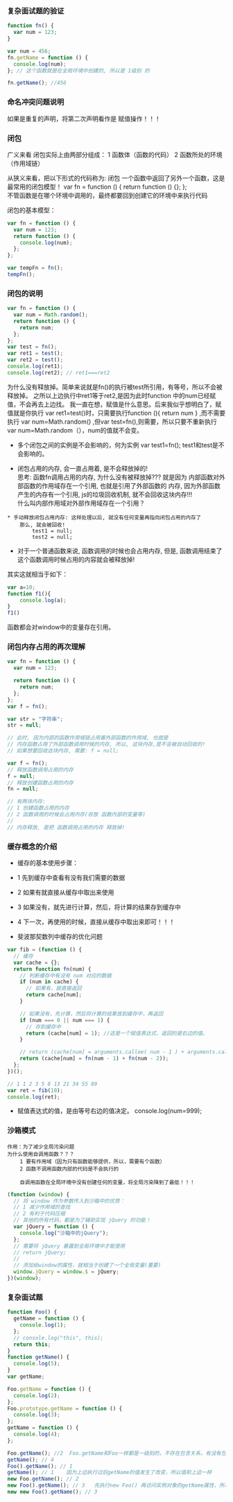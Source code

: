 
### 复杂面试题的验证
```js
function fn() {
  var num = 123;
}

var num = 456;
fn.getName = function () {
  console.log(num);
}; // 这个函数就是在全局环境中创建的, 所以是 1级别 的

fn.getName(); //456   
```    

### 命名冲突问题说明     	
  如果是重复的声明，将第二次声明看作是 赋值操作！！！  
      
### 闭包
广义来看
      闭包实际上由两部分组成：
     	1 函数体（函数的代码）
        2 函数所处的环境（作用域链）		 	        
     		        
从狭义来看，把以下形式的代码称为: 闭包
一个函数中返回了另外一个函数，这是最常用的闭包模型！
var fn = function () {
  return function () {};
};		        
不管函数是在哪个环境中调用的，最终都要回到创建它的环境中来执行代码  		        
		        
闭包的基本模型：
```js
var fn = function () {
  var num = 123;
  return function () {
    console.log(num);
  };
};

var tempFn = fn();
tempFn();	        		        
```

### 闭包的说明
```js
var fn = function () {
  var num = Math.random();
  return function () {
    return num;
  };
};
var test = fn();
var ret1 = test();
var ret2 = test();
console.log(ret1);
console.log(ret2); // ret1===ret2
```

为什么没有释放掉。简单来说就是fn()的执行被test所引用，有等号，所以不会被释放掉。
   之所以上边执行中ret1等于ret2,是因为此时function 中的num已经赋值，不会再去上边找。
  我一直在想，赋值是什么意思。后来我似乎想明白了，赋值就是你执行 var ret1=test()时，只需要执行function (){ return num } ,而不需要执行 var num=Math.random() ,但var test=fn(),则需要，所以只要不重新执行 var num=Math.random（），num的值就不会变。
     		        
   * 多个闭包之间的实例是不会影响的，何为实例
     var test1=fn();   test1和test是不会影响的。		        
     		        
   * 闭包占用的内存, 会一直占用着, 是不会释放掉的!  
   	思考: 函数fn调用占用的内存, 为什么没有被释放掉???
    	就是因为 内部函数对外部函数的作用域存在一个引用, 也就是引用了外部函数的
    	内存, 因为外部函数产生的内存有一个引用, js的垃圾回收机制, 就不会回收这块内存!!!	  
    	什么叫内部作用域对外部作用域存在一个引用？      
     		        
    * 手动释放闭包占用内存: 这样处理以后, 就没有任何变量再指向闭包占用的内存了
      	那么, 就会被回收!
      		test1 = null;
      		test2 = null; 		        
     		        
   * 对于一个普通函数来说, 函数调用的时候也会占用内存, 但是, 函数调用结束了
     这个函数调用时候占用的内容就会被释放掉!  		        
     		        
  其实这就相当于如下：
```js
var a=10;
function f1(){
    console.log(a);
}
f1()     		        
```  
函数都会对window中的变量存在引用。



### 闭包内存占用的再次理解
```js
var fn = function () {
  var num = 123;

  return function () {
    return num;
  };
};
var f = fn();

var str = "字符串";
str = null;

// 此时, 因为内部的函数作用域链占用着外部函数的作用域, 也就是
// 内存函数占用了外部函数调用时候的内存, 所以, 这块内存,是不会被自动回收的!
// 如果想要回收这块内存, 需要: f = null;

var f = fn();
// 释放函数调用占用的内存
f = null;
// 释放创建函数占用的内存
fn = null;

// 有两块内存:
// 1 创建函数占用的内存
// 2 函数调用的时候会占用内存(存放 函数内部的变量等)
// 
// 内存释放, 是把 函数调用占用的内存 释放掉!
```
### 缓存概念的介绍
 * 缓存的基本使用步骤：
 * 1 先到缓存中查看有没有我们需要的数据
 * 2 如果有就直接从缓存中取出来使用
 * 3 如果没有，就先进行计算，然后，将计算的结果存到缓存中
 * 4 下一次，再使用的时候，直接从缓存中取出来即可！！！	 	        
     		        
     		        
* 斐波那契数列中缓存的优化问题
```js
var fib = (function () {
  // 缓存
  var cache = {};
  return function fn(num) {
    // 判断缓存中有没有 num 对应的数据
    if (num in cache) {
      // 如果有，就直接返回
      return cache[num];
    }

    // 如果没有，先计算，然后将计算的结果放到缓存中，再返回
    if (num === 0 || num === 1) {
      // 存到缓存中
      return (cache[num] = 1); //这是一个赋值表达式，返回的是右边的值。
    }

    // return (cache[num] = arguments.callee( num - 1 ) + arguments.callee( num - 2 ));
    return (cache[num] = fn(num - 1) + fn(num - 2));
  };
})();

// 1 1 2 3 5 8 13 21 34 55 89
var ret = fib(10);
console.log(ret);
```

* 赋值表达式的值，是由等号右边的值决定。
 console.log(num=999); 
    


### 沙箱模式
    作用：为了减少全局污染问题
    为什么使用自调用函数？？？
    	1 要有作用域（因为只有函数能够提供，所以，需要有个函数）
    	2 函数不调用函数内部的代码是不会执行的
    	
    	自调用函数在全局环境中没有创建任何的变量，将全局污染降到了最低！！！
```js
(function (window) {
  // 将 window 作为参数传入到沙箱中的优势：
  // 1 减少作用域的查找
  // 2 有利于代码压缩
  // 其他的所有代码，都是为了辅助实现 jQuery 的功能！
  var jQuery = function () {
    console.log("沙箱中的jQuery");
  };
  // 需要将 jQuery 暴露到全局环境中才能使用
  // return jQuery;
  //
  // 添加给window的属性，就相当于创建了一个全局变量(重要)
  window.jQuery = window.$ = jQuery;
})(window);
```

### 复杂面试题
```js
function Foo() {
  getName = function () {
    console.log(1);
  };
  // console.log("this", this);
  return this;
}
function getName() {
  console.log(5);
}
var getName;

Foo.getName = function () {
  console.log(2);
};
Foo.prototype.getName = function () {
  console.log(3);
};
getName = function () {
  console.log(4);
};

Foo.getName(); //2  Foo.getName和Foo一样都是一级别的，不存在包含关系，有没有包含关系，只需要看等号右边就行。
getName(); // 4
Foo().getName(); // 1
getName(); // 1    因为上边执行过后getName的值发生了改变，所以值和上边一样
new Foo.getName(); // 2
new Foo().getName(); // 3   先执行new Foo() 再访问实例对象的getName属性，所以只能去prototype中找
new new Foo().getName(); // 3
```
 
